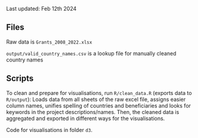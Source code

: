 Last updated: Feb 12th 2024

## Files

Raw data is `Grants_2008_2022.xlsx`

`output/valid_country_names.csv` is a lookup file for manually cleaned country names

## Scripts

To clean and prepare for visualisations, run `R/clean_data.R` (exports data to `R/output`): Loads data from all sheets of the raw excel file, assigns easier column names, unifies spelling of countries and beneficiaries and looks for keywords in the project descriptions/names. Then, the cleaned data is aggregated and exported in different ways for the visualisations.

Code for visualisations in folder `d3`.

